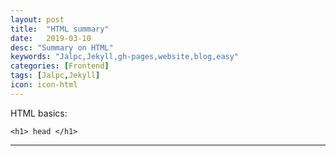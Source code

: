 ```yaml
---
layout: post
title:  "HTML summary"
date:   2019-03-10
desc: "Summary on HTML"
keywords: "Jalpc,Jekyll,gh-pages,website,blog,easy"
categories: [Frontend]
tags: [Jalpc,Jekyll]
icon: icon-html
---
```


HTML basics:

```
<h1> head </h1>
```
---
